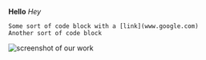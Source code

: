 **Hello**
*Hey*

    Some sort of code block with a [link](www.google.com) 
    Another sort of code block

![screenshot of our work](phase-0-gps-1/SS.png)